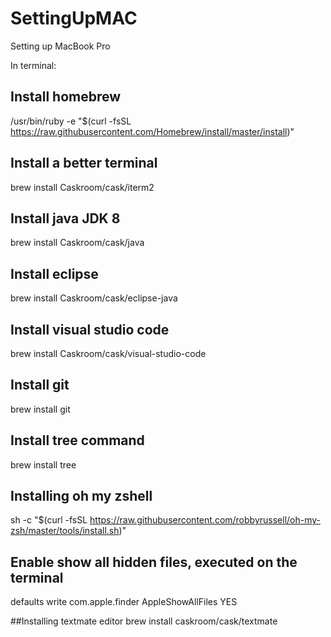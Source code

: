 # SettingUpMAC
Setting up MacBook Pro


In terminal:


## Install homebrew
/usr/bin/ruby -e "$(curl -fsSL https://raw.githubusercontent.com/Homebrew/install/master/install)"


## Install a better terminal
brew install Caskroom/cask/iterm2 


## Install java JDK 8
brew install Caskroom/cask/java


## Install eclipse
brew install Caskroom/cask/eclipse-java


## Install visual studio code
brew install Caskroom/cask/visual-studio-code


## Install git
brew install git


## Install tree command
brew install tree


## Installing oh my zshell
sh -c "$(curl -fsSL https://raw.githubusercontent.com/robbyrussell/oh-my-zsh/master/tools/install.sh)"


## Enable show all hidden files, executed on the terminal
defaults write com.apple.finder AppleShowAllFiles YES


##Installing textmate editor
brew install caskroom/cask/textmate

